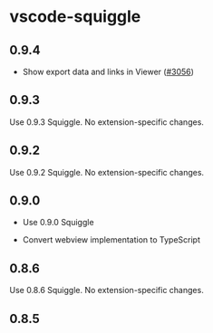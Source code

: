 # vscode-squiggle

## 0.9.4

* Show export data and links in Viewer ([#3056](https://github.com/quantified-uncertainty/squiggle/pull/3056))

## 0.9.3

Use 0.9.3 Squiggle. No extension-specific changes.

## 0.9.2

Use 0.9.2 Squiggle. No extension-specific changes.

## 0.9.0

* Use 0.9.0 Squiggle

* Convert webview implementation to TypeScript

## 0.8.6

Use 0.8.6 Squiggle. No extension-specific changes.

## 0.8.5